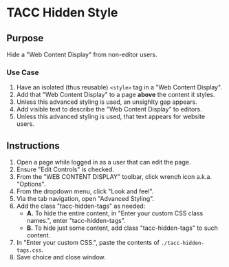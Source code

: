 # TACC Hidden Style

## Purpose

Hide a "Web Content Display" from non-editor users.

### Use Case

1. Have an isolated (thus reusable) `<style>` tag in a "Web Content Display".
2. Add that "Web Content Display" to a page __above__ the content it styles.
3. Unless this advanced styling is used, an unsighlty gap appears.
4. Add visible text to describe the "Web Content Display" to editors.
5. Unless this advanced styling is used, that text appears for website users.

## Instructions

1. Open a page while logged in as a user that can edit the page.
2. Ensure "Edit Controls" is checked.
3. From the "WEB CONTENT DISPLAY" toolbar, click wrench icon a.k.a. "Options".
4. From the dropdown menu, click "Look and feel".
5. Via the tab navigation, open "Advanced Styling".
6. Add the class "tacc-hidden-tags" as needed:
    - __A.__ To hide the entire content, in "Enter your custom CSS class names.", enter "tacc-hidden-tags".
    - __B.__ To hide just some content, add class "tacc-hidden-tags" to such content.
7. In "Enter your custom CSS.", paste the contents of `./tacc-hidden-tags.css`.
8. Save choice and close window.
